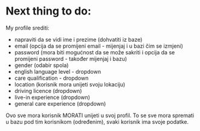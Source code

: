 # Next thing to do:

My profile srediti:
- napraviti da se vidi ime i prezime (dohvatiti iz baze)
- email (opcija da se promijeni email - mijenjaj i u bazi čim se izmjeni)
- password (mora biti mogućnost da se može sakriti i opcija da se promijeni password - također mijenjaj i bazu)
- gender (odabir spola)
- english language level - dropdown
- care qualification - dropdown
- location (korisnik mora unijeti svoju lokaciju)
- driving licence (dropdown)
- live-in experience (dropdown)
- general care experience (dropdown)

Ovo sve mora korisnik MORATI unijeti u svoj profil. To se sve mora spremati u bazu pod tim korisnikom (određenim), svaki korisnik ima svoje podatke.

